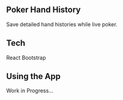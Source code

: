 ## Poker Hand History   

Save detailed hand histories while live poker.

## Tech  

React
Bootstrap

## Using the App

Work in Progress...
